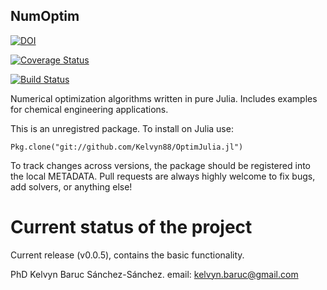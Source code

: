 
## NumOptim

[![DOI](https://zenodo.org/badge/47938283.svg)](https://zenodo.org/badge/latestdoi/47938283)

[![Coverage Status](https://coveralls.io/repos/github/Kelvyn88/OptimJulia.jl/badge.svg?branch=master)](https://coveralls.io/github/Kelvyn88/OptimJulia.jl?branch=master)

[![Build Status](https://travis-ci.org/Kelvyn88/OptimJulia.jl.svg?branch=master)](https://travis-ci.org/Kelvyn88/OptimJulia.jl)

Numerical optimization algorithms written in pure Julia. Includes examples for chemical engineering applications.

This is an unregistred package. To install on Julia use:

    Pkg.clone("git://github.com/Kelvyn88/OptimJulia.jl")

To track changes across versions, the package should be registered into the local METADATA. Pull requests are always highly welcome to fix bugs, add solvers, or anything else!

# Current status of the project
Current release (v0.0.5), contains the basic functionality.

PhD Kelvyn Baruc Sánchez-Sánchez.
email: kelvyn.baruc@gmail.com


